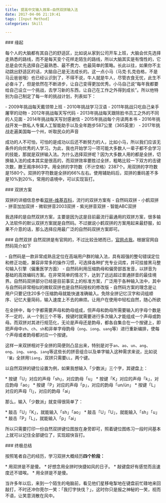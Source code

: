 ```yaml
---
title: 提高中文输入效率—自然双拼输入法
date: 2017-04-06 21:19:41
tags: [Input Method]
categories: Skill

---
```


### 缘起

每个人的大脑都有其自己的舒适区，比如说从家到公司开车上班，大脑会优先选择走熟悉的路线，而不是每天变个花样走陌生的路线，所以大脑其实是有惰性的，它总是会优先选择自己最熟悉、最不费力、也最简单的策略。长此以往，如果你不主动跳出舒适区的话，大脑自己是无法成长的。这一点小马（马克·扎克伯格，不是马云爸爸哦）也已经认识到了，不得不说，牛人就是牛人，尽管衣食无忧，此生不必奋斗了，但是依然在不断进步，让自己变得更加优秀。小马自己说“每年我都要给自己设立一个挑战，去学习新的东西，让自己在工作之外得到成长”。所以他特别为自己制定了每一年的挑战计划，列表如下：

- 2009年挑战每天戴领带上班
- 2010年挑战学习汉语
- 2011年挑战只吃自己亲手屠宰的动物
- 2012年挑战每天写代码
- 2013年挑战每天跟除脸书员工之外的不同的人见面
- 2014年挑战每天写封感谢信
- 2015年挑战每个月读两本书
- 2016年挑战开发一款私人专属人工智能助手以及全年跑步587公里（365英里）
- 2017年挑战走遍美国每一个州，听取民众的声音

成功的人不可怕，可怕的是成功以后还不断努力的人，比如小马，所以我们应该无条件的向优秀的人学习。为此，我也开始学习一项可能大多数人一辈子都不会学习的技能，那就是双拼输入法。为什么选择双拼呢？因为大多数人用的都是全拼，切换输入法的成本其实是很高的，而双拼效率要胜过全拼，粗略比较一下双方的击键次数，滕王阁序863字。用全拼的字符数（不计空格）2387个。用双拼的字符数是1580个。双拼的字符数是全拼的66%左右。使用辅助码后，双拼的重码差不多是10%到20%，常用的语境中，可以实现盲打。

### 双拼方案

双拼的详细信息参看[双拼-维基百科](https://zh.wikipedia.org/wiki/%E5%8F%8C%E6%8B%BC)，流行的双拼方案有
- 自然码双拼
- 小鹤双拼
- 拼音加加双拼
- 微软拼音2003双拼
- 紫光拼音双拼
- 智能ABC双拼

我选择的是自然双拼方案，主要是因为这是目前最流行最通用的双拼方案，很多输入法软件的默认双拼方案就是自然码。不过据说小鹤双拼的方案用起来最舒服，如果不介意的话，那么选择应用最广泛的自然码双拼方案即可。

### 自然双拼
自然双拼是有官网的，不过比较丑陋而已，[官网点我](http://www.zrm.com.cn/)。根据官网自然码简介如下

- 自然码是一款非常成熟且定位在高端用户群的输入法，具有超强的整句错误定位和修正功能，兼容非常多的操作习惯，可选择各种扩充专业词库，并可挂接黑马整句输入引擎（偏重医学方面）
- 自然码利用压缩韵母和偏旁部首发音，以拼音为基础的高效编码方案。在非常简单的情况下，达到了远远超过普通拼音的最佳境界。自然码双拼部分已经是目前事实上的标准方案，广泛用于各种输入法中，其中与自然码非常相似的微软双拼也是自然码授权的修改版
- 自然码方案的理念是让用户只要记住20多个压缩韵母就能快速准确输入。免除全拼记忆汉字和词组顺序、记忆大量简码，输入速度上不去的麻烦。让用户在使用中轻松自然，随心所欲

在全拼中，每个字都需要声母和韵母组成，但声母和韵母所需要输入的字母个数是不一定的，从一个到三个不等，按键时就需要进行多次输入才能组成一个声母或韵母。而双拼对其进行规范化，无论是声母还是韵母，都各自集合在一个按键上，即把声母中`zh`、`ch`、`sh`和非单字母韵母（`ong`、`iong`、`uang`等）进行重新编排，使每个声母或者韵母都对应一个按键。

这样一来双拼相对于全拼的简便则凸显出来，特别是对于`an`、`ao`、`un`、`ang`、`ong`、`ing`、`uang`、`iang`等这些长的拼音组合以及单字输入这种需求来说，比如说`「量」`全拼用`liang`，双拼只需要`LL`，两个键。

以自然双拼的键位设置为例，如果我想输入「少数派」三个字，其键盘上：

* 按键「U」对应的声母「sh」，对应韵母「u」
* 按键「K」对应的声母「k」，对应韵母「ao」
* 按键「P」对应的声母「p」，对应的韵母「un/ün」
* 按键「L」对应的声母「l」，对应的韵母「ai」

那么，输入「少数派」就变得很简单了：

* 敲击「U」「K」，就能输入「sh」「ao」
* 敲击「U」「U」，就能输入「sh」「u」
* 敲击「P」「L」，就能输入「p」「ai」

所以只需要打印一份自然双拼键位图放在身旁即可，照着键位图练习一段时间基本上就可以记住全部键位了，实现超快盲打。

### 终极总结

按照笔者自己的经历，学习双拼大概经历**四个阶段：**

* 用双拼是不是傻。
* 好想念用全拼时快捷如风的日子。
* 敲键盘好有感觉而且速度还不错唉。
* 用全拼是不是傻。

当许多年以后，来到一个陌生的电脑前，看见他们星移电掣地在键盘前忙碌地来回敲打，不时还冲你莞尔一笑：「我打字快伐？」，这时你只是报之神秘的一笑，视而不语，让笑意消散在风中。